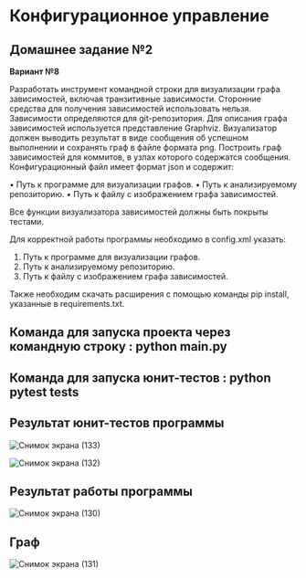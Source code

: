 # Конфигурационное управление

## Домашнее задание №2

**Вариант №8**

Разработать инструмент командной строки для визуализации графа
зависимостей, включая транзитивные зависимости. Сторонние средства для
получения зависимостей использовать нельзя.
Зависимости определяются для git-репозитория. Для описания графа
зависимостей используется представление Graphviz. Визуализатор должен
выводить результат в виде сообщения об успешном выполнении и сохранять граф
в файле формата png.
Построить граф зависимостей для коммитов, в узлах которого содержатся
сообщения.
Конфигурационный файл имеет формат json и содержит:

• Путь к программе для визуализации графов.
• Путь к анализируемому репозиторию.
• Путь к файлу с изображением графа зависимостей.

Все функции визуализатора зависимостей должны быть покрыты тестами.

Для корректной работы программы необходимо в config.xml указать:

1. Путь к программе для визуализации графов.
2. Путь к анализируемому репозиторию.
3. Путь к файлу с изображением графа зависимостей.

Также необходим скачать расширения c помощью команды pip install, указанные в requirements.txt.

## Команда для запуска проекта через командную строку : python main.py
## Команда для запуска юнит-тестов : python pytest tests

## Результат юнит-тестов программы

![Снимок экрана (133)](https://github.com/user-attachments/assets/0c176115-81b7-46ab-8b71-e42326b0bc7d)

![Снимок экрана (132)](https://github.com/user-attachments/assets/28e911f0-b6a4-49f1-acfb-c6657f796418)

## Результат работы программы

![Снимок экрана (130)](https://github.com/user-attachments/assets/1c57bc83-8db6-4d9a-a731-b0790a2bf6d6)

## Граф
![Снимок экрана (131)](https://github.com/user-attachments/assets/c806164c-e540-4ff9-a6eb-d8c5353e6748)
